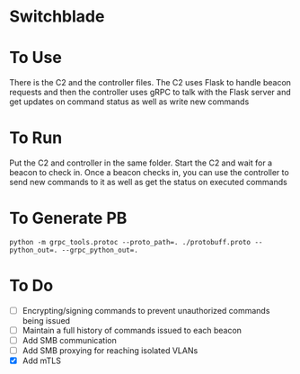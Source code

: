 # Switchblade

# To Use #
There is the C2 and the controller files. The C2 uses Flask to handle beacon requests and then the controller uses gRPC to talk with the Flask server and get updates on command status as well as write new commands

# To Run #

Put the C2 and controller in the same folder. Start the C2 and wait for a beacon to check in. Once a beacon checks in, you can use the controller to send new commands to it as well as get the status on executed commands


# To Generate PB # 

```
python -m grpc_tools.protoc --proto_path=. ./protobuff.proto --python_out=. --grpc_python_out=.
```

# To Do #
- [ ] Encrypting/signing commands to prevent unauthorized commands being issued
- [ ] Maintain a full history of commands issued to each beacon
- [ ] Add SMB communication
- [ ] Add SMB proxying for reaching isolated VLANs
- [x] Add mTLS